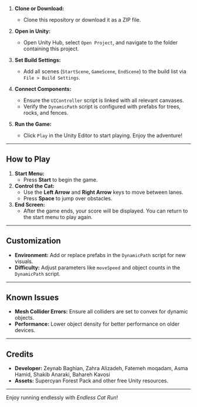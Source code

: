 1. **Clone or Download:**
   - Clone this repository or download it as a ZIP file.

2. **Open in Unity:**
   - Open Unity Hub, select `Open Project`, and navigate to the folder containing this project.

3. **Set Build Settings:**
   - Add all scenes (`StartScene`, `GameScene`, `EndScene`) to the build list via `File > Build Settings`.

4. **Connect Components:**
   - Ensure the `UIController` script is linked with all relevant canvases.
   - Verify the `DynamicPath` script is configured with prefabs for trees, rocks, and fences.

5. **Run the Game:**
   - Click `Play` in the Unity Editor to start playing. Enjoy the adventure!

---

## **How to Play**
1. **Start Menu:**
   - Press **Start** to begin the game.
2. **Control the Cat:**
   - Use the **Left Arrow** and **Right Arrow** keys to move between lanes.
   - Press **Space** to jump over obstacles.
3. **End Screen:**
   - After the game ends, your score will be displayed. You can return to the start menu to play again.

---

## **Customization**
- **Environment:** Add or replace prefabs in the `DynamicPath` script for new visuals.
- **Difficulty:** Adjust parameters like `moveSpeed` and object counts in the `DynamicPath` script.

---

## **Known Issues**
- **Mesh Collider Errors:** Ensure all colliders are set to convex for dynamic objects.
- **Performance:** Lower object density for better performance on older devices.

---

## **Credits**
- **Developer:** Zeynab Baghian, Zahra Alizadeh, Fatemeh moqadam, Asma Hamid, Shakib Anaraki, Bahareh Kavosi 
- **Assets:** Supercyan Forest Pack and other free Unity resources.

---

Enjoy running endlessly with *Endless Cat Run*! 
